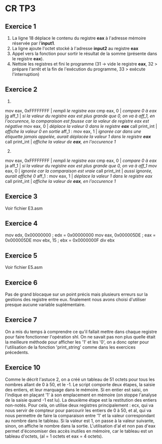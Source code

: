 # CR TP3

## Exercice 1
1. La ligne 18 déplace le contenu du registre **eax** à l'adresse mémoire réservée par l'**input1**.
2. La ligne ajoute l'octet stocké à l'adresse **input2** au registre **eax**
3. Appel vers la fonction pour sortir le résultat de la  somme (présente dans le registre **eax**).
4. Nettoie les registres et fini le programme (31 -> vide le registre **eax**, 32 > prépare l'arrêt et la fin de l'exécution du programme, 33 > exécute l'interruption)

## Exercice 2

1. 
mov eax, 0xFFFFFFFF     | *rempli le registre eax*
    cmp eax, 0          | *compare 0 à eax*
    jg aff_1            | *si la valeur du registre eax est plus grande que 0, on va à aff_1, en  l'occurence, la comparaison est fausse car la valeur de registre eax est négative*
    mov eax, 0          | *déplace la valeur 0 dans le registre **eax***
    call print_int      | *affiche la valeur 0 en sortie*
aff_1 :
    mov eax, 1          | *ignorée car dans une étiquette jamais appelée, aurait déplacée la valeur 1 dans le registre **eax***       
    call print_int      | *affiche la valeur de **eax**, en l'occurence 1*

2. 
mov eax, 0xFFFFFFFF     | *rempli le registre eax*
    cmp eax, 0          | *compare 0 à eax*
    ja aff_1            | *si la valeur du registre eax est plus grande que 0, on va à aff_1*
    mov eax, 0          | *ignorée car la comparaison est vraie*
    call print_int      | *aussi ignorée, aurait affiché 0*
aff_1 :
    mov eax, 1          | *déplace la valeur 1 dans le registre eax*       
    call print_int      | *affiche la valeur de **eax**, en l'occurence 1*

## Exercice 3

Voir fichier E3.asm

## Exercice 4

mov edx, 0x00000000     ; edx = 0x00000000
mov eax, 0x000005DE     ; eax = 0x000005DE
mov ebx, 15             ; ebx = 0x0000000F
div ebx                 


## Exercice 5 

Voir fichier E5.asm

## Exercice 6
Pas de grand blocaque sur un point précis mais plusieurs erreurs sur la gestions des registre entre eux.
finalement nous avons choisi d'utiliser presque aucune variable suplémentaire.

## Exercice 7

On a mis du temps à comprendre ce qu'il fallait mettre dans chaque registre pour faire fonctionner l'opération shl. On ne savait pas non plus quelle était la meilleure méthode pour afficher les '1' et les '0', on a donc opter pour l'utilisation de la fonction 'print_string' comme dans les exercices précedents.

## Exercice 10

Comme le décrit l'astuce 2, on a créé un tableau de 51 octets pour tous les nombres allant de 0 à 50, et le -1. Le script comporte deux étapes, la saisie des entiers, et leur marquage dans le mémoire. Si en entier est saisi, on l'indique en plaçant '1' à son emplacement en mémoire (on stoppe l'analyse de la saisie quand -1 est lu). La deuxième étape est la restitution des entiers non-notés. Pour cela, on utilise deux registres principalement : ecx, qui va nous servir de compteur pour parcourir les entiers de 0 à 50, et al, qui va nous permettre de faire la comparaison entre '1' et la valeur correspondant au nombre dans le tableau. Si la valeur est 1, on passe à la valeur suivante, sinon, on affiche le nombre dans la sortie. L'utilisation d'al et non pas d'eax permet d'économiser des accès inutiles en mémoire, car le tableau est un tableau d'octets, (al = 1 octets et eax = 4 octets).


